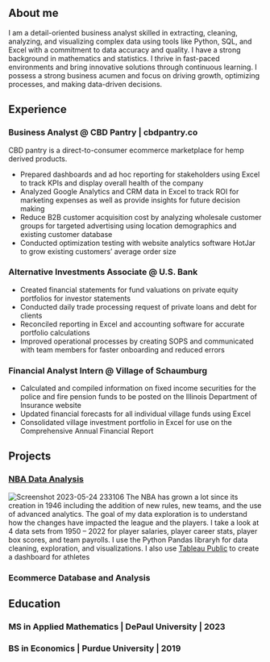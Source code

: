 ## About me
I am a detail-oriented business analyst skilled in extracting, cleaning, analyzing, and visualizing complex data using tools like Python, SQL, and Excel with a commitment to data accuracy and quality. I have a strong background in mathematics and statistics. I thrive in fast-paced environments and bring innovative solutions through continuous learning. I possess a strong business acumen and focus on driving growth, optimizing processes, and making data-driven decisions.

## Experience

### Business Analyst @ CBD Pantry | cbdpantry.co
CBD pantry is a direct-to-consumer ecommerce marketplace for hemp derived products.
-	Prepared dashboards and ad hoc reporting for stakeholders using Excel to track KPIs and display overall health of the company 
-	Analyzed Google Analytics and CRM data in Excel to track ROI for marketing expenses as well as provide insights for future decision making
-	Reduce B2B customer acquisition cost by analyzing wholesale customer groups for targeted advertising using location demographics and existing customer database
-	Conducted optimization testing with website analytics software HotJar to grow existing customers’ average order size

### Alternative Investments Associate @ U.S. Bank
-	Created financial statements for fund valuations on private equity portfolios for investor statements 
-	Conducted daily trade processing request of private loans and debt for clients
-	Reconciled reporting in Excel and accounting software for accurate portfolio calculations 
-	Improved operational processes by creating SOPS and communicated with team members for faster onboarding and reduced errors

### Financial Analyst Intern @ Village of Schaumburg
-	Calculated and compiled information on fixed income securities for the police and fire pension funds to be posted on the Illinois Department of Insurance website
-	Updated financial forecasts for all individual village funds using Excel
-	Consolidated village investment portfolio in Excel for use on the Comprehensive Annual Financial Report


## Projects
### [NBA Data Analysis](https://github.com/nmaniar9/NBA_Data_Analysis)

![Screenshot 2023-05-24 233106](https://github.com/nmaniar9/neilmaniar.github.io/assets/44175458/5d795f64-a93e-47c9-961f-8b0cddeed90a)
The NBA has grown a lot since its creation in 1946 including the addition of new rules, new teams, and the use of advanced analytics. The goal of my data exploration is to understand how the changes have impacted the league and the players. I take a look at 4 data sets from 1950 – 2022 for player salaries, player career stats, player box scores, and team payrolls. I use the Python Pandas libraryh for data cleaning, exploration, and visualizations. I also use [Tableau Public](https://public.tableau.com/app/profile/neil.maniar/viz/NBAplayeroverview/Dashboard1) to create a dashboard for athletes

### Ecommerce Database and Analysis


## Education
### MS in Applied Mathematics | DePaul University | 2023

### BS in Economics | Purdue University | 2019
